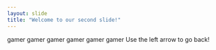 ```yaml
---
layout: slide
title: "Welcome to our second slide!"
---
```

gamer gamer gamer gamer gamer gamer 
Use the left arrow to go back!
